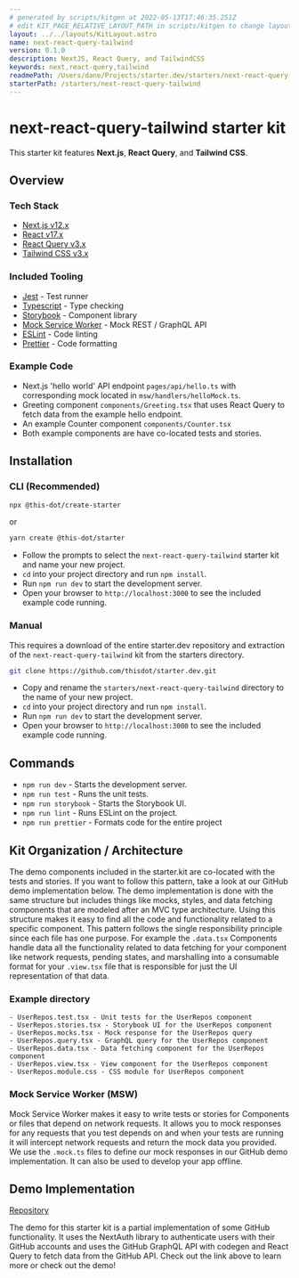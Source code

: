 ```yaml
---
# generated by scripts/kitgen at 2022-05-13T17:46:35.251Z
# edit KIT_PAGE_RELATIVE_LAYOUT_PATH in scripts/kitgen to change layout
layout: ../../layouts/KitLayout.astro
name: next-react-query-tailwind
version: 0.1.0
description: NextJS, React Query, and TailwindCSS
keywords: next,react-query,tailwind
readmePath: /Users/dane/Projects/starter.dev/starters/next-react-query-tailwind/README.md
starterPath: /starters/next-react-query-tailwind
---
```


# next-react-query-tailwind starter kit

This starter kit features **Next.js**, **React Query**, and **Tailwind CSS**.

## Overview

### Tech Stack

- [Next.js v12.x](https://nextjs.org)
- [React v17.x](https://reactjs.org)
- [React Query v3.x](https://react-query.tanstack.com/)
- [Tailwind CSS v3.x](https://tailwindcss.com/)

### Included Tooling

- [Jest](https://jestjs.io/) - Test runner
- [Typescript](https://www.typescriptlang.org/) - Type checking
- [Storybook](https://storybook.js.org/) - Component library
- [Mock Service Worker](https://mswjs.io/) - Mock REST / GraphQL API
- [ESLint](https://eslint.org/) - Code linting
- [Prettier](https://prettier.io/) - Code formatting

### Example Code

- Next.js 'hello world' API endpoint `pages/api/hello.ts` with corresponding mock located in `msw/handlers/helloMock.ts`.
- Greeting component `components/Greeting.tsx` that uses React Query to fetch data from the example hello endpoint.
- An example Counter component `components/Counter.tsx`
- Both example components are have co-located tests and stories.

## Installation

### CLI (Recommended)

```bash
npx @this-dot/create-starter
```

or

```bash
yarn create @this-dot/starter
```

- Follow the prompts to select the `next-react-query-tailwind` starter kit and name your new project.
- `cd` into your project directory and run `npm install`.
- Run `npm run dev` to start the development server.
- Open your browser to `http://localhost:3000` to see the included example code running.

### Manual

This requires a download of the entire starter.dev repository and extraction of the `next-react-query-tailwind` kit from the starters directory.

```bash
git clone https://github.com/thisdot/starter.dev.git
```

- Copy and rename the `starters/next-react-query-tailwind` directory to the name of your new project.
- `cd` into your project directory and run `npm install`.
- Run `npm run dev` to start the development server.
- Open your browser to `http://localhost:3000` to see the included example code running.

## Commands

- `npm run dev` - Starts the development server.
- `npm run test` - Runs the unit tests.
- `npm run storybook` - Starts the Storybook UI.
- `npm run lint` - Runs ESLint on the project.
- `npm run prettier` - Formats code for the entire project

## Kit Organization / Architecture

The demo components included in the starter.kit are co-located with the tests and stories. If you want to follow this pattern, take a look at our GitHub demo implementation below. The demo implementation is done with the same structure but includes things like mocks, styles, and data fetching components that are modeled after an MVC type architecture. Using this structure makes it easy to find all the code and functionality related to a specific component. This pattern follows the single responsibility principle since each file has one purpose. For example the `.data.tsx` Components handle data all the functionality related to data fetching for your component like network requests, pending states, and marshalling into a consumable format for your `.view.tsx` file that is responsible for just the UI representation of that data.

### Example directory

```
- UserRepos.test.tsx - Unit tests for the UserRepos component
- UserRepos.stories.tsx - Storybook UI for the UserRepos component
- UserRepos.mocks.tsx - Mock response for the UserRepos query
- UserRepos.query.tsx - GraphQL query for the UserRepos component
- UserRepos.data.tsx - Data fetching component for the UserRepos component
- UserRepos.view.tsx - View component for the UserRepos component
- UserRepos.module.css - CSS module for UserRepos component
```

### Mock Service Worker (MSW)

Mock Service Worker makes it easy to write tests or stories for Components or files that depend on network requests. It allows you to mock responses for any requests that you test depends on and when your tests are running it will intercept network requests and return the mock data you provided. We use the `.mock.ts` files to define our mock responses in our GitHub demo implementation. It can also be used to develop your app offline.

## Demo Implementation

[Repository](https://github.com/thisdot/starter.dev-github-showcases/tree/main/next-react-query-tailwind)

The demo for this starter kit is a partial implementation of some GitHub functionality. It uses the NextAuth library to authenticate users with their GitHub accounts and uses the GitHub GraphQL API with codegen and React Query to fetch data from the GitHub API. Check out the link above to learn more or check out the demo!
